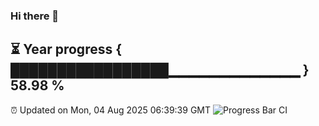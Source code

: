 ### Hi there 👋
⏳ Year progress { █████████████████▁▁▁▁▁▁▁▁▁▁▁▁▁ } 58.98 %
---
⏰ Updated on Mon, 04 Aug 2025 06:39:39 GMT
![Progress Bar CI](https://github.com/liununu/liununu/workflows/Progress%20Bar%20CI/badge.svg)
